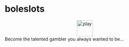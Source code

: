 # boleslots
<center><a href="https://ondrejfilip1.github.io/boleslots/"><img src="https://github.com/ondrejfilip1/boleslots/blob/main/res/img/logo.png" alt="play" height="50px"></a></center>
Become the talented gambler you always wanted to be...
